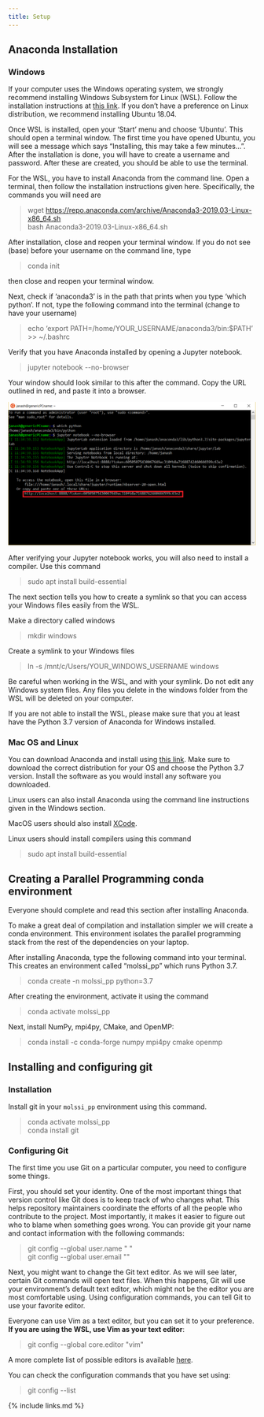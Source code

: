 ```yaml
---
title: Setup
---
```

## Anaconda Installation

### Windows

If your computer uses the Windows operating system, we strongly recommend installing Windows Subsystem for Linux (WSL). Follow the installation instructions at [this link](https://docs.microsoft.com/en-us/windows/wsl/install-win10). If you don’t have a preference on Linux distribution, we recommend installing Ubuntu 18.04.

Once WSL is installed, open your ‘Start’ menu and choose ‘Ubuntu’. This should open a terminal window. The first time you have opened Ubuntu, you will see a message which says “Installing, this may take a few minutes…”. After the installation is done, you will have to create a username and password. After these are created, you should be able to use the terminal.

For the WSL, you have to install Anaconda from the command line. Open a terminal, then follow the installation instructions given here. Specifically, the commands you will need are

>wget https://repo.anaconda.com/archive/Anaconda3-2019.03-Linux-x86_64.sh  
>bash Anaconda3-2019.03-Linux-x86_64.sh

After installation, close and reopen your terminal window. If you do not see (base) before your username on the command line, type

>conda init

then close and reopen your terminal window.

Next, check if ‘anaconda3’ is in the path that prints when you type ‘which python’. If not, type the following command into the terminal (change to have your username)

>echo ‘export PATH=/home/YOUR_USERNAME/anaconda3/bin:$PATH’ >> ~/.bashrc

Verify that you have Anaconda installed by opening a Jupyter notebook.

>jupyter notebook --no-browser

Your window should look similar to this after the command. Copy the URL outlined in red, and paste it into a browser.

<img src = './fig/jupyter.png'>

After verifying your Jupyter notebook works, you will also need to install a compiler. Use this command

>sudo apt install build-essential

The next section tells you how to create a symlink so that you can access your Windows files easily from the WSL.

Make a directory called windows

>mkdir windows

Create a symlink to your Windows files

>ln -s /mnt/c/Users/YOUR_WINDOWS_USERNAME windows

Be careful when working in the WSL, and with your symlink. Do not edit any Windows system files. Any files you delete in the windows folder from the WSL will be deleted on your computer.

If you are not able to install the WSL, please make sure that you at least have the Python 3.7 version of Anaconda for Windows installed.



### Mac OS and Linux

You can download Anaconda and install using [this link](https://www.anaconda.com/products/individual). Make sure to download the correct distribution for your OS and choose the Python 3.7 version. Install the software as you would install any software you downloaded.

Linux users can also install Anaconda using the command line instructions given in the Windows section.

MacOS users should also install [XCode](https://developer.apple.com/xcode/).

Linux users should install compilers using this command

>sudo apt install build-essential



## Creating a Parallel Programming conda environment

Everyone should complete and read this section after installing Anaconda.

To make a great deal of compilation and installation simpler we will create a conda environment. This environment isolates the parallel programming stack from the rest of the dependencies on your laptop.

After installing Anaconda, type the following command into your terminal. This creates an environment called “molssi_pp” which runs Python 3.7.

>conda create -n molssi_pp python=3.7

After creating the environment, activate it using the command

>conda activate molssi_pp

Next, install NumPy, mpi4py, CMake, and OpenMP:

>conda install -c conda-forge numpy mpi4py cmake openmp

## Installing and configuring git

### Installation

Install git in your `molssi_pp` environment using this command.

>conda activate molssi_pp  
>conda install git

### Configuring Git

The first time you use Git on a particular computer, you need to configure some things.

First, you should set your identity. One of the most important things that version control like Git does is to keep track of who changes what. This helps repository maintainers coordinate the efforts of all the people who contribute to the project. Most importantly, it makes it easier to figure out who to blame when something goes wrong. You can provide git your name and contact information with the following commands:

>git config --global user.name "<Firstname> <Lastname>"  
>git config --global user.email "<email address>"

Next, you might want to change the Git text editor. As we will see later, certain Git commands will open text files. When this happens, Git will use your environment’s default text editor, which might not be the editor you are most comfortable using. Using configuration commands, you can tell Git to use your favorite editor.

Everyone can use Vim as a text editor, but you can set it to your preference. **If you are using the WSL, use Vim as your text editor**:

>git config --global core.editor "vim"

A more complete list of possible editors is available [here](http://swcarpentry.github.io/git-novice/02-setup/index.html).

You can check the configuration commands that you have set using:

>git config --list

{% include links.md %}
